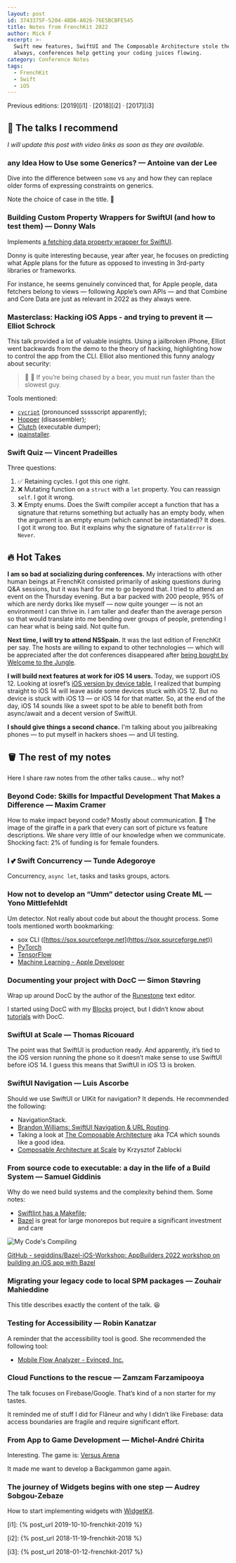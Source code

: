 ```yaml
---
layout: post
id: 3743375F-5204-48D6-A026-76E5BCBFE545
title: Notes from FrenchKit 2022
author: Mick F
excerpt: >-
  Swift new features, SwiftUI and The Composable Architecture stole the show. As
  always, conferences help getting your coding juices flowing.
category: Conference Notes
tags:
  - FrenchKit
  - Swift
  - iOS
---
```


Previous editions: [2019][i1] · [2018][i2] · [2017][i3]

## 🌟 The talks I recommend

_I will update this post with video links as soon as they are available._

### any Idea How to Use some Generics? — Antoine van der Lee

Dive into the difference between `some` vs `any` and how they can replace older
forms of expressing constraints on generics.

Note the choice of case in the title. 🤣

### Building Custom Property Wrappers for SwiftUI (and how to test them) — Donny Wals

Implements
[a fetching data property wrapper for SwiftUI](https://github.com/donnywals/SwiftUIPropertyWrapperTalk).

Donny is quite interesting because, year after year, he focuses on predicting
what Apple plans for the future as opposed to investing in 3rd-party libraries
or frameworks.

For instance, he seems genuinely convinced that, for Apple people, data fetchers
belong to views — following Apple’s own APIs — and that Combine and Core Data
are just as relevant in 2022 as they always were.

### Masterclass: Hacking iOS Apps - and trying to prevent it — Elliot Schrock

This talk provided a lot of valuable insights. Using a jailbroken iPhone, Elliot
went backwards from the demo to the theory of hacking, highlighting how to
control the app from the CLI. Elliot also mentioned this funny analogy about
security:

> 🏃 🐻 If you’re being chased by a bear, you must run faster than the slowest
> guy.

Tools mentioned:

- [`cycript`](http://www.cycript.org) (pronounced ssssscript apparently);
- [Hopper](https://www.hopperapp.com) (disassembler);
- [Clutch](https://github.com/KJCracks/Clutch) (executable dumper);
- [ipainstaller](https://wiki.smhuda.com/pentesting/tool-usage/ipainstaller).

### Swift Quiz — Vincent Pradeilles

Three questions:

1. ✅ Retaining cycles. I got this one right.
2. ❌ Mutating function on a `struct` with a `let` property. You can reassign
   `self`. I got it wrong.
3. ❌ Empty enums. Does the Swift compiler accept a function that has a
   signature that returns something but actually has an empty body, when the
   argument is an empty enum (which cannot be instantiated)? It does. I got it
   wrong too. But it explains why the signature of `fatalError` is `Never`.

## 🔥 Hot Takes

**I am so bad at socializing during conferences.** My interactions with other
human beings at FrenchKit consisted primarily of asking questions during Q&A
sessions, but it was hard for me to go beyond that. I tried to attend an event
on the Thursday evening. But a bar packed with 200 people, 95% of which are
nerdy dorks like myself — now quite younger — is not an environment I can thrive
in. I am taller and deafer than the average person so that would translate into
me bending over groups of people, pretending I can hear what is being said. Not
quite fun.

**Next time, I will try to attend NSSpain.** It was the last edition of
FrenchKit per say. The hosts are willing to expand to other technologies — which
will be appreciated after the dot conferences disappeared after
[being bought by Welcome to the Jungle](https://www.dotconferences.com/blog/dotconferences-joins-wttj).

**I will build next features at work for iOS 14 users.** Today, we support
iOS 12. Looking at iosref’s
[iOS version by device table](https://iosref.com/ios), I realized that bumping
straight to iOS 14 will leave aside some devices stuck with iOS 12. But no
device is stuck with iOS 13 — or iOS 14 for that matter. So, at the end of the
day, iOS 14 sounds like a sweet spot to be able to benefit both from async/await
and a decent version of SwiftUI.

**I should give things a second chance.** I'm talking about you jailbreaking
phones — to put myself in hackers shoes — and UI testing.

## 🪣 The rest of my notes

Here I share raw notes from the other talks cause… why not?

### Beyond Code: Skills for Impactful Development That Makes a Difference — Maxim Cramer

How to make impact beyond code? Mostly about communication. 🦒 The image of the
giraffe in a park that every can sort of picture vs feature descriptions. We
share very little of our knowledge when we communicate. Shocking fact: 2% of
funding is for female founders.

### I 💕 Swift Concurrency — Tunde Adegoroye

Concurrency, `async let`, tasks and tasks groups, actors.

### How not to develop an “Umm” detector using Create ML — Yono Mittlefehldt

Um detector. Not really about code but about the thought process. Some tools
mentioned worth bookmarking:

- sox CLI ([https://sox.sourceforge.net](https://sox.sourceforge.net))
- [PyTorch](https://pytorch.org/)
- [TensorFlow](https://www.tensorflow.org/)
- [Machine Learning - Apple Developer](https://developer.apple.com/machine-learning/)

### Documenting your project with DocC — Simon Støvring

Wrap up around DocC by the author of the
[Runestone](https://apps.apple.com/fr/app/runestone-text-editor/id1548193893?l=en)
text editor.

I started using DocC with my
[Blocks](https://dirtyhenry.github.io/blocks/documentation/blocks/) project, but
I didn’t know about
[tutorials](https://developer.apple.com/documentation/docc/tutorials) with DocC.

### SwiftUI at Scale — Thomas Ricouard

The point was that SwiftUI is production ready. And apparently, it’s tied to the
iOS version running the phone so it doesn’t make sense to use SwiftUI before
iOS 14. I guess this means that SwiftUI in iOS 13 is broken.

### SwiftUI Navigation — Luis Ascorbe

Should we use SwiftUI or UIKit for navigation? It depends. He recommended the
following:

- NavigationStack.
- [Brandon Williams: SwiftUI Navigation & URL Routing](https://vimeo.com/751580644).
- Taking a look at
  [The Composable Architecture](https://github.com/pointfreeco/swift-composable-architecture)
  aka _TCA_ which sounds like a good idea.
- [Composable Architecture at Scale](https://vimeo.com/751173570) by Krzysztof
  Zablocki

### From source code to executable: a day in the life of a Build System — Samuel Giddinis

Why do we need build systems and the complexity behind them. Some notes:

- [Swiftlint has a Makefile](https://github.com/realm/SwiftLint/blob/main/Makefile);
- [Bazel](https://bazel.build) is great for large monorepos but require a
  significant investment and care

![My Code's Compiling](https://imgs.xkcd.com/comics/compiling.png)

[GitHub - segiddins/Bazel-iOS-Workshop: AppBuilders 2022 workshop on building an iOS app with Bazel](https://github.com/segiddins/Bazel-iOS-Workshop)

### Migrating your legacy code to local SPM packages — Zouhair Mahieddine

This title describes exactly the content of the talk. 😆

### Testing for Accessibility — Robin Kanatzar

A reminder that the accessibility tool is good. She recommended the following
tool:

- [Mobile Flow Analyzer - Evinced, Inc.](https://www.evinced.com/products/flow-analyzer-for-mobile)

### Cloud Functions to the rescue — Zamzam Farzamipooya

The talk focuses on Firebase/Google. That’s kind of a non starter for my tastes.

It reminded me of stuff I did for Flâneur and why I didn’t like Firebase: data
access boundaries are fragile and require significant effort.

### From App to Game Development — Michel-André Chirita

Interesting. The game is:
[Versus Arena](https://apps.apple.com/fr/app/versus-arena/id1542795843?l=en)

It made me want to develop a Backgammon game again.

### The journey of Widgets begins with one step — Audrey Sobgou-Zebaze

How to start implementing widgets with
[WidgetKit](https://developer.apple.com/widgets/).

[i1]: {% post_url 2019-10-10-frenchkit-2019 %}

[i2]: {% post_url 2018-11-19-frenchkit-2018 %}

[i3]: {% post_url 2018-01-12-frenchkit-2017 %}

